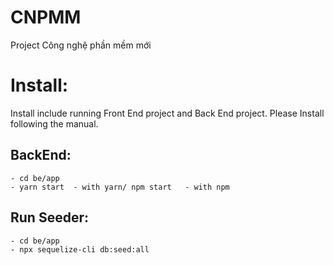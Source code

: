 # CNPMM
Project Công nghệ phần mềm mới

# Install: 
Install include running Front End project and Back End project. Please Install following the manual.
## BackEnd:
    - cd be/app
    - yarn start  - with yarn/ npm start   - with npm
 ## Run Seeder:
    - cd be/app
    - npx sequelize-cli db:seed:all
  
  
